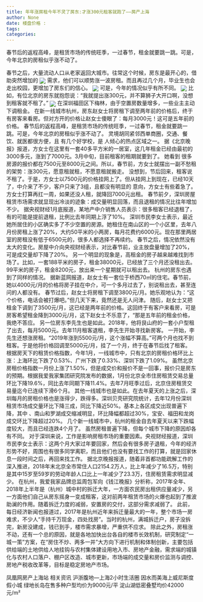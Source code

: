 ```yaml
---
title: 年年涨房租今年不灵了房东:才涨300元租客就跑了——房产上海
author: None
date: 楼盘价格 : 
tags: 
categories: 
---
```

春节后的返程高峰，是租赁市场的传统旺季，一过春节，租金就要跳一跳。可是，今年北京的房租似乎涨不动了。
<!-- more -->
春节之后，大量流动人口从老家返回大城市。往常这个时候，房东是最开心的，借助突然增加的
<img align="center" border="0" src="//s0.ifengimg.com/2019/02/25/0a177f4b5c55009dba39722575e085fe.jpeg" />
需求，他们可以顺势涨一波房租。而且再过几个月，毕业生也会走出校园，更增加了房东们的信心。
<img align="center" border="0" src="//s0.ifengimg.com/2019/02/25/da28febb21a084d9d4b1af6f717b468d.jpg" />
可是，今年的情况似乎有所不同。
<img align="center" border="0" src="//s3.ifengimg.com/2019/02/25/c929ea4e84afaae01fbab654f338df6a.jpg" />
比如，有位北京的房东就抱怨说：“我就提出涨300元，并不算狮子大开口啊，没想到租客就不租了。”
<img align="center" border="0" src="//s0.ifengimg.com/2019/02/25/0aa6975ea1a5020763a6f76aa4b0490a.jpg" />
在深圳福田区下梅林，由于空置房数量增多，一些业主主动下调租金。
在新一线城市杭州，房东赵女士将房租下调至两年前的价格后，终于有房客来看房。但对方开的价格让赵女士傻眼了：每月3000元！这可是五年前的价格。
春节后的返程高峰，是租赁市场的传统旺季，一过春节，租金就要跳一跳。可是，今年北京的房租似乎涨不动了。
灵境胡同紧邻西单商圈，交通、餐饮、就医都很方便，且
有几个好学校，是
人倾心的热点区域之一。
据《北京晚报》报道，方女士在这里有一套40多平方米的一居室，这几年租金已经由最初的3000多元，涨到了7000元。3月中旬，目前租客的租期就要到了。
她看到
很多房源的报价都在7500元至8000元之间。所以，春节前，方女士就摆出一副不愁租的架势：涨300元，愿意租就租，不愿意租就搬走。
没想到，节后回来，租客说不租了。于是，方女士以7500元的价格挂网上了。但从挂网上到现在，已经10天了，中介来了不少，客户只来了3组，且都没有明显的
意向，方女士有些着急了。方女士打算再扛一周，如果还没人租，就降回7000元出租。
春节前夕，深圳房屋租赁市场需求就显现出冷淡的迹象：成交量明显回落，而且退租的情况比往年增加不少。
据央视财经1月底报道，某地产中介销售人员表示：很多租客已经退租了，有的可能是提前退租，比例比去年同期上浮了10%。
深圳市民李女士表示，最近她所居住的小区确实多了不少空置的房源。她租住在南山区的一个小区里，去年八月份房租上涨了20%，大约50平米的小两房，每月花费约6000元。现在那里两居室的房租没有低于6500元的，很多人都选择不再续约。
春节之后，情况依然没有太大的变化。房屋中介向央视财经表示，对比春节前，业主放盘量增加了20%，可是成交量却下降了20%。
另一个明显的现象是，高租金的房子越来越难找到市场了。比如，一套188平米的房子，租金38000元，已经放了三个月还没租出去。99平米的房子，租金8200元，放出来一个星期就可以租出去。
杭州的房东也遇到了同样的情况。
据新蓝网报道，赵女士有一套位于桥西70㎡的住宅。春节前，她以4000元/月的价格将房子挂在中介，可一个多月过去了，别说租出去，甚至连问的人都没有。
春节过后，赵女士将房租下调至3800元/月。她乐观地认为：“这个价格，电话会被打爆吧。”但几天下来，竟然还是无人问津。
随后，赵女士又把租金下调到了3500元/月，这已经是两年前的价格。这回终于有客户来看房，可是房客希望租金降到3000元/月，这下赵女士不乐意了，“那是五年前的租金价格，我绝不答应。
另一位房东李先生也是如此。2018年，他将艮山府的一套小户型租了出去，每月5000元。去年11月租客退租，李先生开始寻找新房客。
一开始，李先生还想涨房租。“2019年涨到5500元/月，这个涨幅不算高。”可两个月也找不到租客。于是他将价格回调至5000元/月，挂了一个月，终于在春节后找了租客。
根据房天下的租赁价格指数，今年1月，一线城市中，只有北京的房租价格环比上涨：上海环比下跌了0.53%、广州下跌了0.33%、深圳下跌了1.09%。
虽然北京房租价格指数一月份上涨了1.50%，但是成交价和报价不是一回事，报价只是房东的预期。根据我爱我家集团研究院发布的数据，1月份北京全市住房租赁交易总量环比下降19.6%，同比去年同期下降11.4%。去年7月旺季过后，北京住房租赁交易量迄今已连续下滑6个月。
其他一线城市也是如此。在去年夏天的上涨之后，深圳每月的房租价格也是涨得少，跌得多。深圳贝壳研究院统计，去年12月份深圳租赁市场成交量环比下降三成，同比下降近50%。基本上各区成交出现普遍下降，其中
、南山和罗湖成交缩减明显，环比降幅都超过30%，宝安、福田和龙岗成交环比下降超过20%。
几个新一线城市中，杭州的租金自去年夏天以来下跌幅度较大，而且已经连跌4个月了。
虽然房租普遍下降，但每个城市下降的原因却各有不同。
对于深圳来说，工作是影响房租市场的重要因素。央视财经报道，深圳市民李女士表示：这两个月大家过年要回家，然后会有很多房子退租，今年的经济形势不好，周围也有很多同学离职，而且他们也没有要找工作的打算，就是回家休息一段时间之后，再回来找工作。
据北京晚报报道，随着非首都功能疏解工作的深入推进，2018年末北京全市常住人口2154.2万人，比上年减少了16.5万，特别是其中15岁至59岁的劳动年龄人口比上一年减少了23.3万，住房租赁需求明显减少。
在杭州，我爱我家品牌总监周包军向《钱江晚报》分析称，2017年全年、2018年上半年是（杭州）城中村的拆迁大年，一方面农民房出租供应量减少，另一方面他们自己从房东摇身一变成租客，这对前两年租赁市场的火爆也起到了推波助澜的作用。随着拆迁力度的减弱，安置房的交付，这部分需求减弱了。
此前，每日经济新闻也报道过，2017年是杭州近年来拆迁量最大的一年，整个市场一房难求，不少人“手持千万现金，四处找房”。当时的杭州，满城拆迁户，房子没拆完，新房没建成，钱已到手，楼市需求暴增，严重供不应求。
除此之外，房租涨不动，还有一个总的原因，就是各地加快出台各自的楼市长效机制，研究制定“一城一策”方案，在“房住不炒、两多一并”大方向下进行机制和体制创新，主要包括供给端的土地供给人地挂钩与农村集体建设用地入市、房地产金融，需求端的城镇化与农村人口落户、棚户区改造、城市更新，市场端的成交量和房价监测与调控、房地产税收改革等，目标是稳定房地产市场。
                        
                        
                        
                        
                                        
                    
                    
                
                    
                    
                    
                
                    
                
凤凰网房产上海站
相关资讯
沪浙腹地—上海2小时生活圈
因水而美海上威尼斯度假小城
绿地长岛在售多种户型均价为9000元/平
淀山湖低密叠墅均价42000元/m²
	                        
	                    
	                        
	                    
